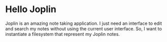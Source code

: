 # Hello Joplin

Joplin is an amazing note taking application. I just need an interface to edit and search my notes without using the current user interface. So, I want to instantiate a filesystem that represent my Joplin notes.
